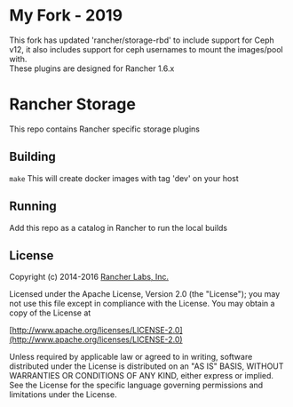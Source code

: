 My Fork - 2019
==============
This fork has updated 'rancher/storage-rbd' to include support for Ceph v12, it also includes support for ceph usernames to mount the images/pool with.  
These plugins are designed for Rancher 1.6.x

Rancher Storage
==============

This repo contains Rancher specific storage plugins

## Building

`make`
This will create docker images with tag 'dev' on your host


## Running

Add this repo as a catalog in Rancher to run the local builds

## License
Copyright (c) 2014-2016 [Rancher Labs, Inc.](http://rancher.com)

Licensed under the Apache License, Version 2.0 (the "License");
you may not use this file except in compliance with the License.
You may obtain a copy of the License at

[http://www.apache.org/licenses/LICENSE-2.0](http://www.apache.org/licenses/LICENSE-2.0)

Unless required by applicable law or agreed to in writing, software
distributed under the License is distributed on an "AS IS" BASIS,
WITHOUT WARRANTIES OR CONDITIONS OF ANY KIND, either express or implied.
See the License for the specific language governing permissions and
limitations under the License.
